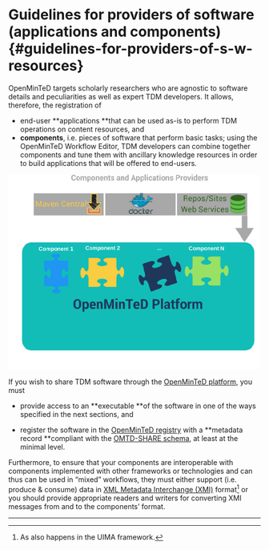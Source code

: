 # ​Guidelines for providers of software \(applications and components\) {#guidelines-for-providers-of-s-w-resources}

OpenMinTeD targets  scholarly researchers who are agnostic to software details and peculiarities as well as expert TDM developers. It allows, therefore, the registration of

* end-user **applications **that can be used as-is to perform TDM operations on content resources, and
* **components**, i.e. pieces of software that perform basic tasks; using the OpenMinTeD Workflow Editor, TDM developers can combine together components and tune them with ancillary knowledge resources in order to build applications that will be offered to end-users.



![](/assets/4a.png)

If you wish to share TDM software through the [OpenMinTeD platform](https://services.openminted.eu/home), you must

* provide access to an **executable **of the software in one of the ways specified in the next sections, and

* register the software in the [OpenMinTeD registry](https://services.openminted.eu/resourceRegistration/component) with a **metadata record **compliant with the  [OMTD-SHARE schema](/guidelines_for_providers_of_sw_resources/recommended_schema_for_sw_resources.md), at least at the minimal level.

Furthermore, to ensure that your components are interoperable with components implemented with other frameworks or technologies and can thus can be used in “mixed” workflows, they must either support \(i.e. produce & consume\) data in [XML Metadata Interchange \(XMI\)](http://www.omg.org/spec/XMI/) format[^1] or you should provide appropriate readers and writers for converting XMI messages from and to the components’ format.

---

[^1]: As also happens in the UIMA framework.

